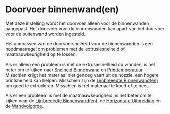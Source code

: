 Doorvoer binnenwand(en)
====
Met deze instelling wordt het doorvoer alleen voor de binnenwanden aangepast. Het doorvoer voor de binnenwanden kan apart van het doorvoer voor de buitenwand worden ingesteld.

Het aanpassen van de doorvoersnelheid voor de binnenwanden is een noodmaatregel om problemen met de extrusiesnelheid of maatnauwkeurigheid op te lossen.

Als er alleen een probleem is met de extrusiesnelheid op wanden, is het beter om te kijken naar [Snelheid Binnenwand](../speed/speed_wall_x.md) en [Printtemperatuur](material_print_temperature.md). Misschien krijgt het materiaal niet genoeg vaart uit de nozzle, een hogere printsnelheid kan helpen. Misschien zijn de [Lijnbreeedte Binnenwand(en)](../resolution/wall_line_width_x.md) om goed te extruderen. Misschien is het materiaal te koud of te heet.

Als er een probleem is met de maatnauwkeurigheid, is het beter om te kijken naar de [Lijnbreeedte Binnenwand(en)](../resolution/wall_line_width_x.md), de [Horizontale Uitbreiding](../shell/xy_offset.md) en de [Wandvolgorde]( ../shell/outer_inset_first.md).